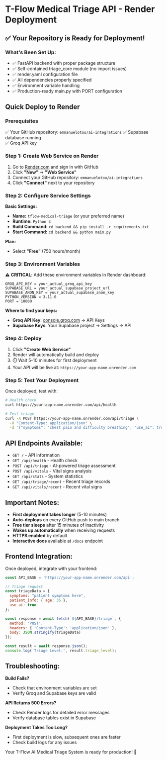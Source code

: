 # T-Flow Medical Triage API - Render Deployment

## ✅ Your Repository is Ready for Deployment!

### What's Been Set Up:
- ✅ FastAPI backend with proper package structure  
- ✅ Self-contained triage_core module (no import issues)
- ✅ render.yaml configuration file
- ✅ All dependencies properly specified
- ✅ Environment variable handling
- ✅ Production-ready main.py with PORT configuration

## Quick Deploy to Render

### Prerequisites
✅ Your GitHub repository: `emmanuelotoo/ai-integrations`
✅ Supabase database running  
✅ Groq API key

### Step 1: Create Web Service on Render

1. Go to [Render.com](https://render.com) and sign in with GitHub
2. Click **"New"** → **"Web Service"**  
3. Connect your GitHub repository: `emmanuelotoo/ai-integrations`
4. Click **"Connect"** next to your repository

### Step 2: Configure Service Settings

**Basic Settings:**
- **Name:** `tflow-medical-triage` (or your preferred name)
- **Runtime:** `Python 3`
- **Build Command:** `cd backend && pip install -r requirements.txt`
- **Start Command:** `cd backend && python main.py`

**Plan:**
- Select **"Free"** (750 hours/month)

### Step 3: Environment Variables

⚠️ **CRITICAL**: Add these environment variables in Render dashboard:

```
GROQ_API_KEY = your_actual_groq_api_key
SUPABASE_URL = your_actual_supabase_project_url  
SUPABASE_ANON_KEY = your_actual_supabase_anon_key
PYTHON_VERSION = 3.11.0
PORT = 10000
```

**Where to find your keys:**
- **Groq API Key**: [console.groq.com](https://console.groq.com) → API Keys
- **Supabase Keys**: Your Supabase project → Settings → API

### Step 4: Deploy

1. Click **"Create Web Service"**
2. Render will automatically build and deploy
3. ⏱️ Wait 5-10 minutes for first deployment  
4. Your API will be live at: `https://your-app-name.onrender.com`

### Step 5: Test Your Deployment

Once deployed, test with:
```bash
# Health check
curl https://your-app-name.onrender.com/api/health

# Test triage
curl -X POST https://your-app-name.onrender.com/api/triage \
  -H "Content-Type: application/json" \
  -d '{"symptoms": "chest pain and difficulty breathing", "use_ai": true}'
```

## API Endpoints Available:

- `GET /` - API information
- `GET /api/health` - Health check
- `POST /api/triage` - AI-powered triage assessment  
- `POST /api/vitals` - Vital signs analysis
- `GET /api/stats` - System statistics
- `GET /api/triage/recent` - Recent triage records
- `GET /api/vitals/recent` - Recent vital signs

## Important Notes:

- **First deployment takes longer** (5-10 minutes)
- **Auto-deploys** on every GitHub push to main branch  
- **Free tier sleeps** after 15 minutes of inactivity
- **Wakes up automatically** when receiving requests
- **HTTPS enabled** by default
- **Interactive docs** available at `/docs` endpoint

## Frontend Integration:

Once deployed, integrate with your frontend:

```javascript
const API_BASE = 'https://your-app-name.onrender.com/api';

// Triage request
const triageData = {
  symptoms: "patient symptoms here",
  patient_info: { age: 35 },
  use_ai: true
};

const response = await fetch(`${API_BASE}/triage`, {
  method: 'POST',
  headers: { 'Content-Type': 'application/json' },
  body: JSON.stringify(triageData)
});

const result = await response.json();
console.log('Triage Level:', result.triage_level);
```

## Troubleshooting:

**Build Fails?**
- Check that environment variables are set
- Verify Groq and Supabase keys are valid

**API Returns 500 Errors?**  
- Check Render logs for detailed error messages
- Verify database tables exist in Supabase

**Deployment Takes Too Long?**
- First deployment is slow, subsequent ones are faster
- Check build logs for any issues

Your T-Flow AI Medical Triage System is ready for production! 🚀
